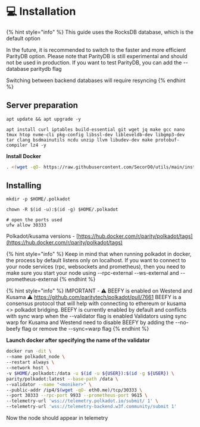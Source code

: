 # 💻 Installation

{% hint style="info" %}
This guide uses the RocksDB database, which is the default option

In the future, it is recommended to switch to the faster and more efficient ParityDB option. Please note that ParityDB is still experimental and should not be used in production. If you want to test ParityDB, you can add the --database paritydb flag

Switching between backend databases will require resyncing
{% endhint %}

## Server preparation

```shell
apt update && apt upgrade -y
```

```shell
apt install curl iptables build-essential git wget jq make gcc nano tmux htop nvme-cli pkg-config libssl-dev libleveldb-dev libgmp3-dev tar clang bsdmainutils ncdu unzip llvm libudev-dev make protobuf-compiler lz4 -y
```

**Install Docker**

```bash
. <(wget -qO- https://raw.githubusercontent.com/SecorD0/utils/main/installers/docker.sh)
```



## Installing

```shell
mkdir -p $HOME/.polkadot

chown -R $(id -u):$(id -g) $HOME/.polkadot

# open the ports used
ufw allow 30333
```

Polkadot/kusama versions - [https://hub.docker.com/r/parity/polkadot/tags](https://hub.docker.com/r/parity/polkadot/tags)

{% hint style="info" %}
Keep in mind that when running polkadot in docker, the process by default listens only on localhost. If you want to connect to your node services (rpc, websockets and prometheus), then you need to make sure you start your node using --rpc-external --ws-external and --prometheus-external
{% endhint %}

{% hint style="info" %}
IMPORTANT - ⚠️ BEEFY is enabled on Westend and Kusama ⚠️ https://github.com/paritytech/polkadot/pull/7661 BEEFY is a consensus protocol that will help with connecting to ethereum or kusama <> polkadot bridging. BEEFY is currently enabled by default and conflicts with sync warp when the --validator flag is enabled Validators using sync warp for Kusama and Westend need to disable BEEFY by adding the --no-beefy flag or remove the --sync=warp flag
{% endhint %}

**Launch docker after specifying the name of the validator**

```bash
docker run -dit \
--name polkadot_node \
--restart always \
--network host \
-v $HOME/.polkadot:/data -u $(id -u ${USER}):$(id -g ${USER}) \
parity/polkadot:latest --base-path /data \
--validator --name "<moniker>" \
--public-addr /ip4/$(wget -qO- eth0.me)/tcp/30333 \
--port 30333 --rpc-port 9933 --prometheus-port 9615 \
--telemetry-url 'wss://telemetry.polkadot.io/submit/ 1' \
--telemetry-url 'wss://telemetry-backend.w3f.community/submit 1'
```

Now the node should appear in telemetry





